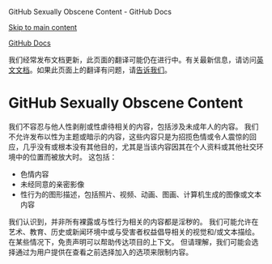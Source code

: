 GitHub Sexually Obscene Content - GitHub Docs

[Skip to main content](#main-content)

[](/cn)[GitHub Docs](/cn)

我们经常发布文档更新，此页面的翻译可能仍在进行中。有关最新信息，请访问[英文文档](/en)。如果此页面上的翻译有问题，请[告诉我们](https://github.com/contact?form[subject]=translation%20issue%20on%20docs.github.com&form[comments]=)。

GitHub Sexually Obscene Content
==========

我们不容忍与他人性剥削或性虐待相关的内容，包括涉及未成年人的内容。 我们不允许发布以性为主题或暗示的内容，这些内容只是为招揽色情或令人震惊的回应，几乎没有或根本没有其他目的，尤其是当该内容因其在个人资料或其他社交环境中的位置而被放大时。 这包括：

* 色情内容
* 未经同意的亲密影像
* 性行为的图形描述，包括照片、视频、动画、图画、计算机生成的图像或文本内容

我们认识到，并非所有裸露或与性行为相关的内容都是淫秽的。 我们可能允许在艺术、教育、历史或新闻环境中或与受害者权益倡导相关的视觉和/或文本描绘。 在某些情况下，免责声明可以帮助传达项目的上下文。 但请理解，我们可能会选择通过为用户提供在查看之前选择加入的选项来限制内容。

